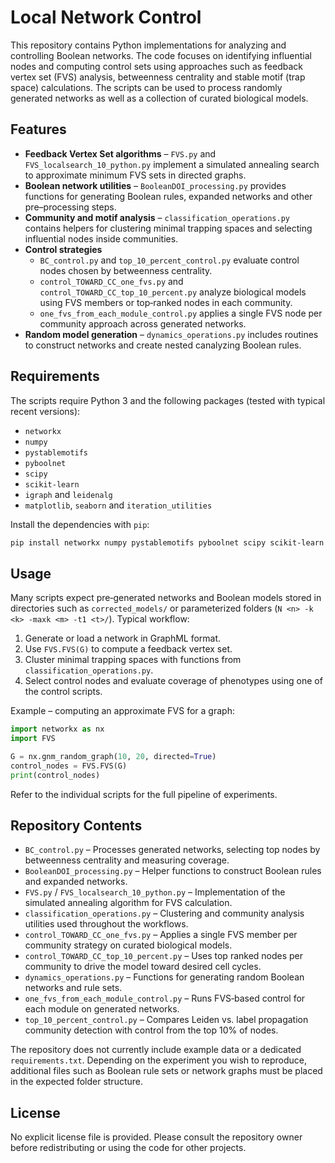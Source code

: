 # Local Network Control

This repository contains Python implementations for analyzing and controlling Boolean networks.  The code focuses on identifying influential nodes and computing control sets using approaches such as feedback vertex set (FVS) analysis, betweenness centrality and stable motif (trap space) calculations.  The scripts can be used to process randomly generated networks as well as a collection of curated biological models.

## Features

- **Feedback Vertex Set algorithms** – `FVS.py` and `FVS_localsearch_10_python.py` implement a simulated annealing search to approximate minimum FVS sets in directed graphs.
- **Boolean network utilities** – `BooleanDOI_processing.py` provides functions for generating Boolean rules, expanded networks and other pre–processing steps.
- **Community and motif analysis** – `classification_operations.py` contains helpers for clustering minimal trapping spaces and selecting influential nodes inside communities.
- **Control strategies**
  - `BC_control.py` and `top_10_percent_control.py` evaluate control nodes chosen by betweenness centrality.
  - `control_TOWARD_CC_one_fvs.py` and `control_TOWARD_CC_top_10_percent.py` analyze biological models using FVS members or top‑ranked nodes in each community.
  - `one_fvs_from_each_module_control.py` applies a single FVS node per community approach across generated networks.
- **Random model generation** – `dynamics_operations.py` includes routines to construct networks and create nested canalyzing Boolean rules.

## Requirements

The scripts require Python 3 and the following packages (tested with typical recent versions):

- `networkx`
- `numpy`
- `pystablemotifs`
- `pyboolnet`
- `scipy`
- `scikit-learn`
- `igraph` and `leidenalg`
- `matplotlib`, `seaborn` and `iteration_utilities`

Install the dependencies with `pip`:

```bash
pip install networkx numpy pystablemotifs pyboolnet scipy scikit-learn igraph leidenalg matplotlib seaborn iteration_utilities
```

## Usage

Many scripts expect pre‑generated networks and Boolean models stored in directories such as `corrected_models/` or parameterized folders (`N <n> -k <k> -maxk <m> -t1 <t>/`).  Typical workflow:

1. Generate or load a network in GraphML format.
2. Use `FVS.FVS(G)` to compute a feedback vertex set.
3. Cluster minimal trapping spaces with functions from `classification_operations.py`.
4. Select control nodes and evaluate coverage of phenotypes using one of the control scripts.

Example – computing an approximate FVS for a graph:

```python
import networkx as nx
import FVS

G = nx.gnm_random_graph(10, 20, directed=True)
control_nodes = FVS.FVS(G)
print(control_nodes)
```

Refer to the individual scripts for the full pipeline of experiments.

## Repository Contents

- `BC_control.py` – Processes generated networks, selecting top nodes by betweenness centrality and measuring coverage.
- `BooleanDOI_processing.py` – Helper functions to construct Boolean rules and expanded networks.
- `FVS.py` / `FVS_localsearch_10_python.py` – Implementation of the simulated annealing algorithm for FVS calculation.
- `classification_operations.py` – Clustering and community analysis utilities used throughout the workflows.
- `control_TOWARD_CC_one_fvs.py` – Applies a single FVS member per community strategy on curated biological models.
- `control_TOWARD_CC_top_10_percent.py` – Uses top ranked nodes per community to drive the model toward desired cell cycles.
- `dynamics_operations.py` – Functions for generating random Boolean networks and rule sets.
- `one_fvs_from_each_module_control.py` – Runs FVS‑based control for each module on generated networks.
- `top_10_percent_control.py` – Compares Leiden vs. label propagation community detection with control from the top 10% of nodes.

The repository does not currently include example data or a dedicated `requirements.txt`.  Depending on the experiment you wish to reproduce, additional files such as Boolean rule sets or network graphs must be placed in the expected folder structure.

## License

No explicit license file is provided.  Please consult the repository owner before redistributing or using the code for other projects.

